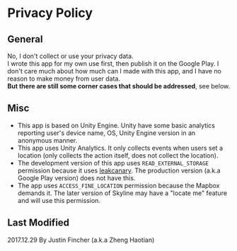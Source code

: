 # Privacy Policy
<!--{h1:.massive-header.-with-tagline}-->

## General
No, I don't collect or use your privacy data.  
I wrote this app for my own use first, then publish it on the Google Play. I don't care much about how much can I made with this app, and I have no reason to make money from user data.  
**But there are still some corner cases that should be addressed**, see below.

## Misc
- This app is based on Unity Engine. Unity have some basic analytics reporting user's device name, OS, Unity Engine version in an anonymous manner.
- This app uses Unity Analytics. It only collects events when users set a location (only collects the action itself, does not collect the location).
- The development version of this app uses `READ_EXTERNAL_STORAGE` permission because it uses [leakcanary](https://github.com/square/leakcanary). The production version (a.k.a Google Play version) does not have this.
- The app uses `ACCESS_FINE_LOCATION` permission because the Mapbox demands it. The later version of Skyline may have a "locate me" feature and will use this permission.

## Last Modified
2017.12.29
By Justin Fincher (a.k.a Zheng Haotian)